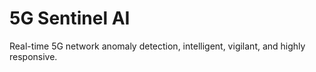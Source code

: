 # 5G Sentinel AI
Real-time 5G network anomaly detection, intelligent, vigilant, and highly responsive.
